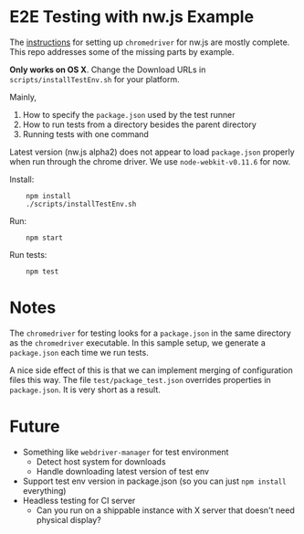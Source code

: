 E2E Testing with nw.js Example
===

The [instructions](https://github.com/nwjs/nw.js/wiki/chromedriver) for setting up `chromedriver` for nw.js are mostly complete. This repo addresses some of the missing parts by example.

**Only works on OS X**. Change the Download URLs in `scripts/installTestEnv.sh` for your platform.

Mainly,

1. How to specify the `package.json` used by the test runner
2. How to run tests from a directory besides the parent directory
3. Running tests with one command

Latest version (nw.js alpha2) does not appear to load `package.json` properly when run through the chrome driver. We use `node-webkit-v0.11.6` for now.

Install:

		npm install
		./scripts/installTestEnv.sh

Run:

		npm start

Run tests:

		npm test

Notes
===

The `chromedriver` for testing looks for a `package.json` in the same directory as the `chromedriver` executable. In this sample setup, we generate a `package.json` each time we run tests. 

A nice side effect of this is that we can implement merging of configuration files this way. The file `test/package_test.json` overrides properties in `package.json`. It is very short as a result.

Future
===

* Something like `webdriver-manager` for test environment
	* Detect host system for downloads
	* Handle downloading latest version of test env
* Support test env version in package.json (so you can just `npm install` everything)
* Headless testing for CI server
	* Can you run on a shippable instance with X server that doesn't need physical display?